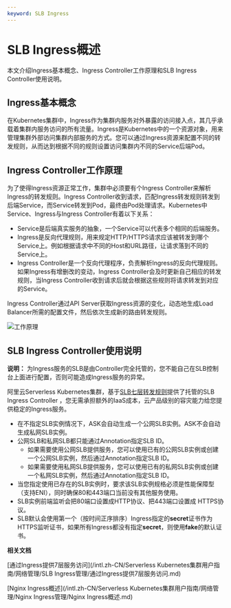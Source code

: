 ```yaml
---
keyword: SLB Ingress
---
```


# SLB Ingress概述

本文介绍Ingress基本概念、Ingress Controller工作原理和SLB Ingress Controller使用说明。

## Ingress基本概念

在Kubernetes集群中，Ingress作为集群内服务对外暴露的访问接入点，其几乎承载着集群内服务访问的所有流量。Ingress是Kubernetes中的一个资源对象，用来管理集群外部访问集群内部服务的方式。您可以通过Ingress资源来配置不同的转发规则，从而达到根据不同的规则设置访问集群内不同的Service后端Pod。

## Ingress Controller工作原理

为了使得Ingress资源正常工作，集群中必须要有个Ingress Controller来解析Ingress的转发规则。Ingress Controller收到请求，匹配Ingress转发规则转发到后端Service，而Service转发到Pod，最终由Pod处理请求。Kubernetes中Service、Ingress与Ingress Controller有着以下关系：

-   Service是后端真实服务的抽象，一个Service可以代表多个相同的后端服务。
-   Ingress是反向代理规则，用来规定HTTP/HTTPS请求应该被转发到哪个Service上。例如根据请求中不同的Host和URL路径，让请求落到不同的 Service上。
-   Ingress Controller是一个反向代理程序，负责解析Ingress的反向代理规则。如果Ingress有增删改的变动，Ingress Controller会及时更新自己相应的转发规则，当Ingress Controller收到请求后就会根据这些规则将请求转发到对应的Service。

Ingress Controller通过API Server获取Ingress资源的变化，动态地生成Load Balancer所需的配置文件，然后依次生成新的路由转发规则。

![工作原理](https://static-aliyun-doc.oss-accelerate.aliyuncs.com/assets/img/zh-CN/8014073161/p207789.png)

## SLB Ingress Controller使用说明

**说明：** 为Ingress服务的SLB是由Controller完全托管的，您不能自己在SLB控制台上面进行配置，否则可能造成Ingress服务的异常。

阿里云Serverless Kubernetes集群，基于[SLB七层转发规则]()提供了托管的SLB Ingress Controller ，您无需承担额外的IaaS成本，云产品级别的容灾能力给您提供稳定的Ingress服务。

-   在不指定SLB实例情况下，ASK会自动生成一个公网SLB实例。ASK不会自动生成私网SLB实例。
-   公网SLB和私网SLB都只能通过Annotation指定SLB ID。
    -   如果需要使用公网SLB提供服务，您可以使用已有的公网SLB实例或创建一个公网SLB实例，然后通过Annotation指定SLB ID。
    -   如果需要使用私网SLB提供服务，您可以使用已有的私网SLB实例或创建一个私网SLB实例，然后通过Annotation指定SLB ID。
-   当您指定使用已存在的SLB实例时，要求该SLB实例规格必须是性能保障型（支持ENI），同时确保80和443端口当前没有其他服务使用。
-   SLB实例前端监听会把80端口设置成HTTP协议、把443端口设置成 HTTPS协议。
-   SLB默认会使用第一个（按时间正序排序）Ingress指定的**secret**证书作为HTTPS监听证书，如果所有Ingress都没有指定**secret**，则使用**fake**的默认证书。

**相关文档**  


[通过Ingress提供7层服务访问](/intl.zh-CN/Serverless Kubernetes集群用户指南/网络管理/SLB Ingress管理/通过Ingress提供7层服务访问.md)

[Nginx Ingress概述](/intl.zh-CN/Serverless Kubernetes集群用户指南/网络管理/Nginx Ingress管理/Nginx Ingress概述.md)

